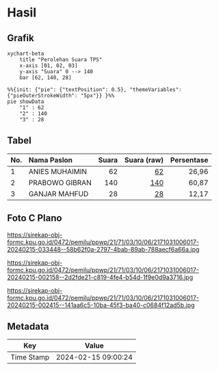 # Hasil

## Grafik

```mermaid
xychart-beta
    title "Perolehan Suara TPS"
    x-axis [01, 02, 03]
    y-axis "Suara" 0 --> 140
    bar [62, 140, 28]
```

```mermaid
%%{init: {"pie": {"textPosition": 0.5}, "themeVariables": {"pieOuterStrokeWidth": "5px"}} }%%
pie showData
    "1" : 62
    "2" : 140
    "3" : 28
```

## Tabel

| No. | Nama Paslon    | Suara | Suara (raw) | Persentase |
|:--- |:-------------- | -----:| -----------:| ----------:|
| 1   | ANIES MUHAIMIN | 62    | [62][p-1]   | 26,96      |
| 2   | PRABOWO GIBRAN | 140   | [140][p-2]  | 60,87      |
| 3   | GANJAR MAHFUD  | 28    | [28][p-3]   | 12,17      |


[p-1]: https://github.com/gigit-pemilu/pemilu-2024-21-kepulauan-riau/blob/main/pilpres/hitung-suara/sub/21-kepulauan-riau/sub/71-kota-batam/sub/03-sekupang/sub/1006-tiban-baru/sub/017-tps/sub/paslon-1.txt
[p-2]: https://github.com/gigit-pemilu/pemilu-2024-21-kepulauan-riau/blob/main/pilpres/hitung-suara/sub/21-kepulauan-riau/sub/71-kota-batam/sub/03-sekupang/sub/1006-tiban-baru/sub/017-tps/sub/paslon-2.txt
[p-3]: https://github.com/gigit-pemilu/pemilu-2024-21-kepulauan-riau/blob/main/pilpres/hitung-suara/sub/21-kepulauan-riau/sub/71-kota-batam/sub/03-sekupang/sub/1006-tiban-baru/sub/017-tps/sub/paslon-3.txt

## Foto C Plano

https://sirekap-obj-formc.kpu.go.id/0472/pemilu/ppwp/21/71/03/10/06/2171031006017-20240215-033448--58b62f0a-2797-4bab-89ab-788aecf6a66a.jpg

https://sirekap-obj-formc.kpu.go.id/0472/pemilu/ppwp/21/71/03/10/06/2171031006017-20240215-002158--2d2fde21-c819-4fe4-b54d-1f9e0d9a3716.jpg

https://sirekap-obj-formc.kpu.go.id/0472/pemilu/ppwp/21/71/03/10/06/2171031006017-20240215-002415--141aa6c5-10ba-45f3-ba40-c0684f12ad5b.jpg


## Metadata

| Key        | Value               |
| ---------- | ------------------- |
| Time Stamp | 2024-02-15 09:00:24 |



